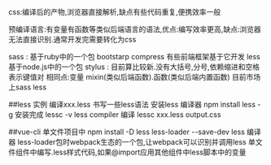 css:编译后的产物,浏览器直接解析,缺点有些代码重复,便携效率一般

预编译语言:有变量有函数等类似后端语言的语法,优点:编写效率更高,缺点:浏览器无法直接识别.通常开发完需要转化为css

sass : 基于ruby中的一个包   bootstarp  compress 有些前端框架基于它开发
less   基于node.js中的一个包
stylus : 目前算比较新.没有大括号,分号,依赖缩进和空格表示键值对
相同点:变量  mixin(类似后端函数).函数(类似后端内置函数)
目前市场上sass less

##less
实例
编译xxx.less  书写一些less语法
安装less 编译器  npm install less -g
安装完成   lessc  -v   less compiler
编译   lessc xxx.less output.css

##vue-cli 单文件项目中
npm install -D less less-loader --save-dev
less 编译器  less-loader包时webpack生态的一个包,让webpack可以识别并调用less
单文件组件中编写.less样式代码,如果@import应用其他组件中less脚本中的变量
